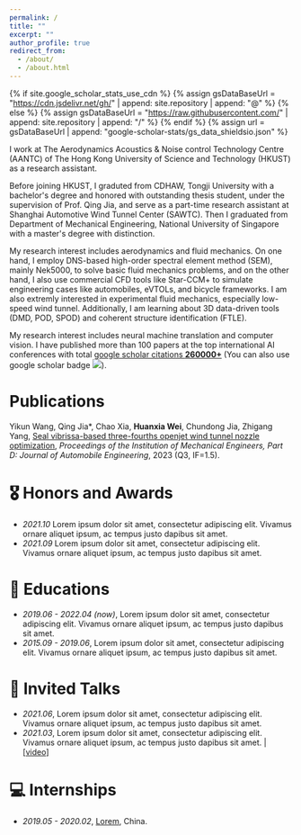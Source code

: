 ```yaml
---
permalink: /
title: ""
excerpt: ""
author_profile: true
redirect_from: 
  - /about/
  - /about.html
---
```


{% if site.google_scholar_stats_use_cdn %}
{% assign gsDataBaseUrl = "https://cdn.jsdelivr.net/gh/" | append: site.repository | append: "@" %}
{% else %}
{% assign gsDataBaseUrl = "https://raw.githubusercontent.com/" | append: site.repository | append: "/" %}
{% endif %}
{% assign url = gsDataBaseUrl | append: "google-scholar-stats/gs_data_shieldsio.json" %}

<span class='anchor' id='about-me'></span>

I work at The Aerodynamics Acoustics & Noise control Technology Centre (AANTC) of The Hong Kong University of Science and Technology (HKUST) as a research assistant.

Before joining HKUST, I graduted from CDHAW, Tongji University with a bachelor's degree and honored with outstanding thesis student, under the supervision of Prof. Qing Jia, and serve as a part-time research assistant at Shanghai Automotive Wind Tunnel Center (SAWTC). Then I graduated from Department of Mechanical Engineering, National University of Singapore with a master's degree with distinction.

My research interest includes aerodynamics and fluid mechanics. On one hand, I employ DNS-based high-order spectral element method (SEM), mainly Nek5000, to solve basic fluid mechanics problems, and on the other hand, I also use commercial CFD tools like Star-CCM+ to simulate engineering cases like automobiles, eVTOLs, and bicycle frameworks. I am also extremly interested in experimental fluid mechanics, especially low-speed wind tunnel. Additionally, I am learning about 3D data-driven tools (DMD, POD, SPOD) and coherent structure identification (FTLE).

My research interest includes neural machine translation and computer vision. I have published more than 100 papers at the top international AI conferences with total <a href='https://scholar.google.com/citations?user=DhtAFkwAAAAJ'>google scholar citations <strong><span id='total_cit'>260000+</span></strong></a> (You can also use google scholar badge <a href='https://scholar.google.com/citations?user=DhtAFkwAAAAJ'><img src="https://img.shields.io/endpoint?url={{ url | url_encode }}&logo=Google%20Scholar&labelColor=f6f6f6&color=9cf&style=flat&label=citations"></a>).


# Publications 
Yikun Wang, Qing Jia*, Chao Xia, **Huanxia Wei**, Chundong Jia, Zhigang Yang, 
[Seal vibrissa-based three-fourths openjet wind tunnel nozzle optimization](https://doi.org/10.1177/09544070231201200), *Proceedings of the Institution of Mechanical Engineers, Part D: Journal of Automobile Engineering*, 2023 (Q3, IF=1.5).



# 🎖 Honors and Awards
- *2021.10* Lorem ipsum dolor sit amet, consectetur adipiscing elit. Vivamus ornare aliquet ipsum, ac tempus justo dapibus sit amet. 
- *2021.09* Lorem ipsum dolor sit amet, consectetur adipiscing elit. Vivamus ornare aliquet ipsum, ac tempus justo dapibus sit amet. 

# 📖 Educations
- *2019.06 - 2022.04 (now)*, Lorem ipsum dolor sit amet, consectetur adipiscing elit. Vivamus ornare aliquet ipsum, ac tempus justo dapibus sit amet. 
- *2015.09 - 2019.06*, Lorem ipsum dolor sit amet, consectetur adipiscing elit. Vivamus ornare aliquet ipsum, ac tempus justo dapibus sit amet. 

# 💬 Invited Talks
- *2021.06*, Lorem ipsum dolor sit amet, consectetur adipiscing elit. Vivamus ornare aliquet ipsum, ac tempus justo dapibus sit amet. 
- *2021.03*, Lorem ipsum dolor sit amet, consectetur adipiscing elit. Vivamus ornare aliquet ipsum, ac tempus justo dapibus sit amet.  \| [\[video\]](https://github.com/)

# 💻 Internships
- *2019.05 - 2020.02*, [Lorem](https://github.com/), China.